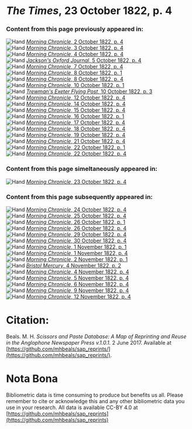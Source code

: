 # *The Times*, 23 October 1822, p. 4  
  
### Content from this page previously appeared in:  
![Hand](http://scissorsandpaste.net/wp-content/uploads/2017/06/smallhandpointer.png) [*Morning Chronicle*, 2 October 1822, p. 4](https://mhbeals.github.io/sap_html/Morning-Chronicle/Morning-Chronicle-2-October-1822-p-4)  
![Hand](http://scissorsandpaste.net/wp-content/uploads/2017/06/smallhandpointer.png) [*Morning Chronicle*, 3 October 1822, p. 4](https://mhbeals.github.io/sap_html/Morning-Chronicle/Morning-Chronicle-3-October-1822-p-4)  
![Hand](http://scissorsandpaste.net/wp-content/uploads/2017/06/smallhandpointer.png) [*Morning Chronicle*, 4 October 1822, p. 4](https://mhbeals.github.io/sap_html/Morning-Chronicle/Morning-Chronicle-4-October-1822-p-4)  
![Hand](http://scissorsandpaste.net/wp-content/uploads/2017/06/smallhandpointer.png) [*Jackson's Oxford Journal*, 5 October 1822, p. 4](https://mhbeals.github.io/sap_html/Jackson's-Oxford-Journal/Jackson's-Oxford-Journal-5-October-1822-p-4)  
![Hand](http://scissorsandpaste.net/wp-content/uploads/2017/06/smallhandpointer.png) [*Morning Chronicle*, 7 October 1822, p. 4](https://mhbeals.github.io/sap_html/Morning-Chronicle/Morning-Chronicle-7-October-1822-p-4)  
![Hand](http://scissorsandpaste.net/wp-content/uploads/2017/06/smallhandpointer.png) [*Morning Chronicle*, 8 October 1822, p. 1](https://mhbeals.github.io/sap_html/Morning-Chronicle/Morning-Chronicle-8-October-1822-p-1)  
![Hand](http://scissorsandpaste.net/wp-content/uploads/2017/06/smallhandpointer.png) [*Morning Chronicle*, 8 October 1822, p. 4](https://mhbeals.github.io/sap_html/Morning-Chronicle/Morning-Chronicle-8-October-1822-p-4)  
![Hand](http://scissorsandpaste.net/wp-content/uploads/2017/06/smallhandpointer.png) [*Morning Chronicle*, 10 October 1822, p. 1](https://mhbeals.github.io/sap_html/Morning-Chronicle/Morning-Chronicle-10-October-1822-p-1)  
![Hand](http://scissorsandpaste.net/wp-content/uploads/2017/06/smallhandpointer.png) [*Trewman's Exeter Flying Post*, 10 October 1822, p. 3](https://mhbeals.github.io/sap_html/Trewman's-Exeter-Flying-Post/Trewman's-Exeter-Flying-Post-10-October-1822-p-3)  
![Hand](http://scissorsandpaste.net/wp-content/uploads/2017/06/smallhandpointer.png) [*Morning Chronicle*, 12 October 1822, p. 4](https://mhbeals.github.io/sap_html/Morning-Chronicle/Morning-Chronicle-12-October-1822-p-4)  
![Hand](http://scissorsandpaste.net/wp-content/uploads/2017/06/smallhandpointer.png) [*Morning Chronicle*, 14 October 1822, p. 4](https://mhbeals.github.io/sap_html/Morning-Chronicle/Morning-Chronicle-14-October-1822-p-4)  
![Hand](http://scissorsandpaste.net/wp-content/uploads/2017/06/smallhandpointer.png) [*Morning Chronicle*, 15 October 1822, p. 4](https://mhbeals.github.io/sap_html/Morning-Chronicle/Morning-Chronicle-15-October-1822-p-4)  
![Hand](http://scissorsandpaste.net/wp-content/uploads/2017/06/smallhandpointer.png) [*Morning Chronicle*, 16 October 1822, p. 1](https://mhbeals.github.io/sap_html/Morning-Chronicle/Morning-Chronicle-16-October-1822-p-1)  
![Hand](http://scissorsandpaste.net/wp-content/uploads/2017/06/smallhandpointer.png) [*Morning Chronicle*, 17 October 1822, p. 4](https://mhbeals.github.io/sap_html/Morning-Chronicle/Morning-Chronicle-17-October-1822-p-4)  
![Hand](http://scissorsandpaste.net/wp-content/uploads/2017/06/smallhandpointer.png) [*Morning Chronicle*, 18 October 1822, p. 4](https://mhbeals.github.io/sap_html/Morning-Chronicle/Morning-Chronicle-18-October-1822-p-4)  
![Hand](http://scissorsandpaste.net/wp-content/uploads/2017/06/smallhandpointer.png) [*Morning Chronicle*, 19 October 1822, p. 4](https://mhbeals.github.io/sap_html/Morning-Chronicle/Morning-Chronicle-19-October-1822-p-4)  
![Hand](http://scissorsandpaste.net/wp-content/uploads/2017/06/smallhandpointer.png) [*Morning Chronicle*, 21 October 1822, p. 4](https://mhbeals.github.io/sap_html/Morning-Chronicle/Morning-Chronicle-21-October-1822-p-4)  
![Hand](http://scissorsandpaste.net/wp-content/uploads/2017/06/smallhandpointer.png) [*Morning Chronicle*, 22 October 1822, p. 1](https://mhbeals.github.io/sap_html/Morning-Chronicle/Morning-Chronicle-22-October-1822-p-1)  
![Hand](http://scissorsandpaste.net/wp-content/uploads/2017/06/smallhandpointer.png) [*Morning Chronicle*, 22 October 1822, p. 4](https://mhbeals.github.io/sap_html/Morning-Chronicle/Morning-Chronicle-22-October-1822-p-4)  
  
### Content from this page simeltaneously appeared in:  
![Hand](http://scissorsandpaste.net/wp-content/uploads/2017/06/smallhandpointer.png) [*Morning Chronicle*, 23 October 1822, p. 4](https://mhbeals.github.io/sap_html/Morning-Chronicle/Morning-Chronicle-23-October-1822-p-4)  
  
### Content from this page subsequently appeared in:  
![Hand](http://scissorsandpaste.net/wp-content/uploads/2017/06/smallhandpointer.png) [*Morning Chronicle*, 24 October 1822, p. 4](https://mhbeals.github.io/sap_html/Morning-Chronicle/Morning-Chronicle-24-October-1822-p-4)  
![Hand](http://scissorsandpaste.net/wp-content/uploads/2017/06/smallhandpointer.png) [*Morning Chronicle*, 25 October 1822, p. 4](https://mhbeals.github.io/sap_html/Morning-Chronicle/Morning-Chronicle-25-October-1822-p-4)  
![Hand](http://scissorsandpaste.net/wp-content/uploads/2017/06/smallhandpointer.png) [*Morning Chronicle*, 26 October 1822, p. 1](https://mhbeals.github.io/sap_html/Morning-Chronicle/Morning-Chronicle-26-October-1822-p-1)  
![Hand](http://scissorsandpaste.net/wp-content/uploads/2017/06/smallhandpointer.png) [*Morning Chronicle*, 26 October 1822, p. 4](https://mhbeals.github.io/sap_html/Morning-Chronicle/Morning-Chronicle-26-October-1822-p-4)  
![Hand](http://scissorsandpaste.net/wp-content/uploads/2017/06/smallhandpointer.png) [*Morning Chronicle*, 29 October 1822, p. 4](https://mhbeals.github.io/sap_html/Morning-Chronicle/Morning-Chronicle-29-October-1822-p-4)  
![Hand](http://scissorsandpaste.net/wp-content/uploads/2017/06/smallhandpointer.png) [*Morning Chronicle*, 30 October 1822, p. 4](https://mhbeals.github.io/sap_html/Morning-Chronicle/Morning-Chronicle-30-October-1822-p-4)  
![Hand](http://scissorsandpaste.net/wp-content/uploads/2017/06/smallhandpointer.png) [*Morning Chronicle*, 1 November 1822, p. 1](https://mhbeals.github.io/sap_html/Morning-Chronicle/Morning-Chronicle-1-November-1822-p-1)  
![Hand](http://scissorsandpaste.net/wp-content/uploads/2017/06/smallhandpointer.png) [*Morning Chronicle*, 1 November 1822, p. 4](https://mhbeals.github.io/sap_html/Morning-Chronicle/Morning-Chronicle-1-November-1822-p-4)  
![Hand](http://scissorsandpaste.net/wp-content/uploads/2017/06/smallhandpointer.png) [*Morning Chronicle*, 2 November 1822, p. 1](https://mhbeals.github.io/sap_html/Morning-Chronicle/Morning-Chronicle-2-November-1822-p-1)  
![Hand](http://scissorsandpaste.net/wp-content/uploads/2017/06/smallhandpointer.png) [*Bristol Mercury*, 4 November 1822, p. 2](https://mhbeals.github.io/sap_html/Bristol-Mercury/Bristol-Mercury-4-November-1822-p-2)  
![Hand](http://scissorsandpaste.net/wp-content/uploads/2017/06/smallhandpointer.png) [*Morning Chronicle*, 4 November 1822, p. 4](https://mhbeals.github.io/sap_html/Morning-Chronicle/Morning-Chronicle-4-November-1822-p-4)  
![Hand](http://scissorsandpaste.net/wp-content/uploads/2017/06/smallhandpointer.png) [*Morning Chronicle*, 5 November 1822, p. 4](https://mhbeals.github.io/sap_html/Morning-Chronicle/Morning-Chronicle-5-November-1822-p-4)  
![Hand](http://scissorsandpaste.net/wp-content/uploads/2017/06/smallhandpointer.png) [*Morning Chronicle*, 6 November 1822, p. 4](https://mhbeals.github.io/sap_html/Morning-Chronicle/Morning-Chronicle-6-November-1822-p-4)  
![Hand](http://scissorsandpaste.net/wp-content/uploads/2017/06/smallhandpointer.png) [*Morning Chronicle*, 9 November 1822, p. 4](https://mhbeals.github.io/sap_html/Morning-Chronicle/Morning-Chronicle-9-November-1822-p-4)  
![Hand](http://scissorsandpaste.net/wp-content/uploads/2017/06/smallhandpointer.png) [*Morning Chronicle*, 12 November 1822, p. 4](https://mhbeals.github.io/sap_html/Morning-Chronicle/Morning-Chronicle-12-November-1822-p-4)  


# Citation: 

Beals. M. H. *Scissors and Paste Database: A Map of Reprinting and Reuse in the Anglophone Newspaper Press v.1.0.1.* 2 June 2017. Available at [https://github.com/mhbeals/sap_reprints/](https://github.com/mhbeals/sap_reprints/). 

# Nota Bona

Bibliometric data is time consuming to produce but benefits us all. Please remember to cite or acknowledge this and any other bibliometric data you use in your research. All data is available CC-BY 4.0 at [https://github.com/mhbeals/sap_reprints](https://github.com/mhbeals/sap_reprints)